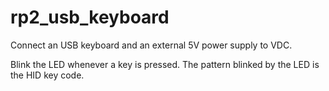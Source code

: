 # rp2_usb_keyboard

Connect an USB keyboard and an external 5V power supply to VDC.

Blink the LED whenever a key is pressed.
The pattern blinked by the LED is the HID key code.
